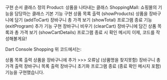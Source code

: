 구현 순서
클래스 정의
Product: 상품을 나타내는 클래스
ShoppingMall: 쇼핑몰의 기능을 담당하는 클래스
기본 기능 구현
상품 목록 출력 (showProducts)
상품을 장바구니에 담기 (addToCart)
장바구니 총 가격 보기 (showTotal)
프로그램 종료 기능 (exitProgram)
추가 기능 구현
장바구니 비우기 (clearCart)
장바구니에 담긴 상품 목록과 총 가격 보기 (showCartDetails)
프로그램 종료 시 확인 메시지
이제, 코드를 작성해볼게요!

Dart Console Shopping
위 코드에서는:

상품 목록 출력
상품을 장바구니에 추가  >>> 오류남 (상품명을 찾지못함)
장바구니 총 가격 출력
장바구니 목록 출력
장바구니 초기화
프로그램 종료 (종료 확인 메시지 포함)
기능을 구현했습니다.
